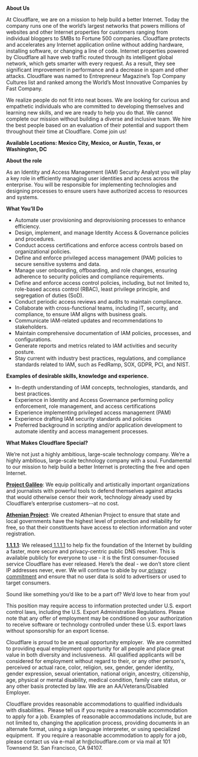 <div class="content-intro">
	<div><strong>About Us</strong></div>
	<div>
		<p>At Cloudflare, we are on a mission to help build a better Internet. Today the company runs one of the world’s largest networks that powers millions of websites and other Internet properties for customers ranging from individual bloggers to SMBs to Fortune 500 companies. Cloudflare protects and accelerates any Internet application online without adding hardware, installing software, or changing a line of code. Internet properties powered by Cloudflare all have web traffic routed through its intelligent global network, which gets smarter with every request. As a result, they see significant improvement in performance and a decrease in spam and other attacks. Cloudflare was named to Entrepreneur Magazine’s Top Company Cultures list and ranked among the World’s Most Innovative Companies by Fast Company.&nbsp;</p>
		<p><span style="font-weight: 400;">We realize people do not fit into neat boxes. We are looking for curious and empathetic individuals who are committed to developing themselves and learning new skills, and we are ready to help you do that. We cannot complete our mission without building a diverse and inclusive team. We hire the best people based on an evaluation of their potential and support them throughout their time at Cloudflare. Come join us!&nbsp;</span></p>
	</div>
</div>
<p><strong>Available Locations: Mexico City, Mexico, or Austin, Texas, or Washington, DC&nbsp;</strong></p>
<p><strong>About the role&nbsp;</strong></p>
<p>As an Identity and Access Management (IAM) Security Analyst you will play a key role in efficiently managing user identities and access across the enterprise. You will be responsible for implementing technologies and designing processes to ensure users have authorized access to resources and systems.&nbsp;&nbsp;&nbsp;</p>
<p><strong>What You’ll Do</strong></p>
<ul>
	<li>Automate user provisioning and deprovisioning processes to enhance efficiency.</li>
	<li>Design, implement, and manage Identity Access &amp; Governance policies and procedures.</li>
	<li>Conduct access certifications and enforce access controls based on organizational policies.</li>
	<li>Define and enforce privileged access management (PAM) policies to secure sensitive systems and data.</li>
	<li>Manage user onboarding, offboarding, and role changes, ensuring adherence to security policies and compliance requirements.</li>
	<li>Define and enforce access control policies, including, but not limited to, role-based access control (RBAC), least privilege principle, and segregation of duties (SoD).</li>
	<li>Conduct periodic access reviews and audits to maintain compliance.</li>
	<li>Collaborate with cross-functional teams, including IT, security, and compliance, to ensure IAM aligns with business goals.</li>
	<li>Communicate IAM-related updates and recommendations to stakeholders.</li>
	<li>Maintain comprehensive documentation of IAM policies, processes, and configurations.</li>
	<li>Generate reports and metrics related to IAM activities and security posture.</li>
	<li>Stay current with industry best practices, regulations, and compliance standards related to IAM, such as FedRamp, SOX, GDPR, PCI, and NIST.</li>
</ul>
<p><strong>Examples of desirable skills, knowledge and experience.</strong></p>
<ul>
	<li>In-depth understanding of IAM concepts, technologies, standards, and best practices.</li>
	<li>Experience in Identity and Access Governance performing policy enforcement, role management, and access certifications</li>
	<li>Experience implementing privileged access management (PAM)</li>
	<li>Experience drafting IAM security standards and policies</li>
	<li>Preferred background in scripting and/or application development to automate identity and access management processes.</li>
</ul>
<div class="content-conclusion">
	<p><strong>What Makes Cloudflare Special?</strong></p>
	<p><span style="font-weight: 400;">We’re not just a highly ambitious, large-scale technology company. We’re a highly ambitious, large-scale technology company with a soul. Fundamental to our mission to help build a better Internet is protecting the free and open Internet.</span></p>
	<p><a href="https://blog.cloudflare.com/protecting-free-expression-online/"><strong>Project Galileo</strong></a><span style="font-weight: 400;">: We equip politically and artistically important organizations and journalists with powerful tools to defend themselves against attacks that would otherwise censor their work, technology already used by Cloudflare’s enterprise customers--at no cost.</span></p>
	<p><strong><a href="https://www.cloudflare.com/athenian/">Athenian Project</a></strong><span style="font-weight: 400;">: We created Athenian Project to ensure that state and local governments have the highest level of protection and reliability for free, so that their constituents have access to election information and voter registration.</span></p>
	<p><a href="https://1.1.1.1/"><strong>1.1.1.1</strong></a><span style="font-weight: 400;">: We released</span><a href="https://1.1.1.1/"> <span style="font-weight: 400;">1.1.1.1</span></a><span style="font-weight: 400;"> to help fix the foundation of the Internet by building a faster, more secure and privacy-centric public DNS resolver. This is available publicly for everyone to use - it is the first consumer-focused service Cloudflare has ever released. Here’s the deal - we don’t store client IP addresses never, ever. We will continue to abide by our</span><a href="https://developers.cloudflare.com/1.1.1.1/privacy/public-dns-resolver"> privacy commitment</a><span style="font-weight: 400;"> and ensure that no user data is sold to advertisers or used to target consumers.</span></p>
	<p><span style="font-weight: 400;">Sound like something you’d like to be a part of? We’d love to hear from you!</span></p>
	<p><span style="font-weight: 400;">This position may require access to information protected under U.S. export control laws, including the U.S. Export Administration Regulations. Please note that any offer of employment may be conditioned on your authorization to receive software or technology controlled under these U.S. export laws without sponsorship for an export license.</span></p>
	<p><span style="font-weight: 400;">Cloudflare is proud to be an equal opportunity employer. &nbsp;We are committed to providing equal employment opportunity for all people and place great value in both diversity and inclusiveness. &nbsp;All qualified applicants will be considered for employment without regard to their, or any other person's, perceived or actual</span> <span style="font-weight: 400;">race, color, religion, sex, gender, gender identity, gender expression, sexual orientation, national origin, ancestry, citizenship, age, physical or mental disability, medical condition, family care status, or any other basis protected by law. </span><span style="font-weight: 400;">We are an AA/Veterans/Disabled Employer.</span></p>
	<p><span style="font-weight: 400;">Cloudflare provides reasonable accommodations to qualified individuals with disabilities. &nbsp;Please tell us if you require a reasonable accommodation to apply for a job. Examples of reasonable accommodations include, but are not limited to, changing the application process, providing documents in an alternate format, using a sign language interpreter, or using specialized equipment. &nbsp;If you require a reasonable accommodation to apply for a job, please contact us via e-mail at </span><span style="font-weight: 400;">hr@cloudflare.com</span><span style="font-weight: 400;"> or via mail at 101 Townsend St. San Francisco, CA 94107.</span></p>
</div>